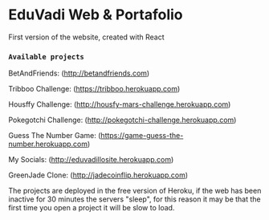 # EduVadi Web & Portafolio

First version of the website, created with React

### `Available projects`

BetAndFriends: (http://betandfriends.com)

Tribboo Challenge: (https://tribboo.herokuapp.com)

Housffy Challenge: (http://housfy-mars-challenge.herokuapp.com)

Pokegotchi Challenge: (http://pokegotchi-challenge.herokuapp.com)

Guess The Number Game: (https://game-guess-the-number.herokuapp.com)

My Socials: (http://eduvadillosite.herokuapp.com)

GreenJade Clone: (http://jadecoinflip.herokuapp.com)

The projects are deployed in the free version of Heroku, if the web has been inactive for 30 minutes the servers "sleep", for this reason it may be that the first time you open a project it will be slow to load.
